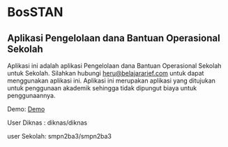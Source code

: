 BosSTAN
===================

Aplikasi Pengelolaan dana Bantuan Operasional Sekolah
-------------------
Aplikasi ini adalah aplikasi Pengelolaan dana Bantuan Operasional Sekolah untuk Sekolah.
Silahkan hubungi heru@belajararief.com untuk dapat menggunakan aplikasi ini.
Aplikasi ini merupakan aplikasi yang ditujukan untuk penggunaan akademik sehingga tidak dipungut biaya untuk penggunaannya.

Demo:  [Demo](http://showcase.belajararief.com/bossan)

User Diknas : diknas/diknas

user Sekolah: smpn2ba3/smpn2ba3
